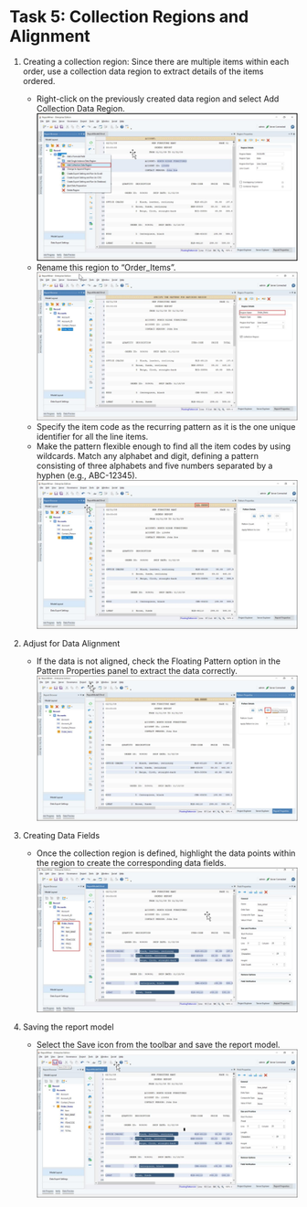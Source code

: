 # Task 5: Collection Regions and Alignment #
1. Creating a collection region:
Since there are multiple items within each order, use a collection data region to extract details of the items ordered.
    +   Right-click on the previously created data region and select Add Collection Data Region.
![alt image](https://github.com/Raghukashyap1143/Astera-s-lab/blob/main/LabguideBhav/9.png?raw=true)
    +   Rename this region to “Order_Items”.
![alt image](https://github.com/Raghukashyap1143/Astera-s-lab/blob/main/LabguideBhav/10.png?raw=true)
    +   Specify the item code as the recurring pattern as it is the one unique identifier for all the line items.
    +   Make the pattern flexible enough to find all the item codes by using wildcards. Match any alphabet and digit, defining a pattern consisting of three alphabets and five numbers separated by a hyphen (e.g., ABC-12345).
![alt image](https://github.com/Raghukashyap1143/Astera-s-lab/blob/main/LabguideBhav/11.png?raw=true)
2. Adjust for Data Alignment
    +   If the data is not aligned, check the Floating Pattern option in the Pattern Properties panel to extract the data correctly.
![alt image](https://github.com/Raghukashyap1143/Astera-s-lab/blob/main/LabguideBhav/12.png?raw=true)

3. Creating Data Fields
    +   Once the collection region is defined, highlight the data points within the region to create the corresponding data fields.
![alt image](https://github.com/Raghukashyap1143/Astera-s-lab/blob/main/LabguideBhav/13.png?raw=true)
4. Saving the report model
    +   Select the Save icon from the toolbar and save the report model.
![alt image](https://github.com/Raghukashyap1143/Astera-s-lab/blob/main/LabguideBhav/14.png?raw=true)






